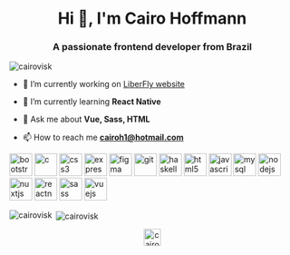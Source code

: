 <h1 align="center">Hi 👋, I'm Cairo Hoffmann</h1>
<h3 align="center">A passionate frontend developer from Brazil</h3>

<p align="left"> <img src="https://komarev.com/ghpvc/?username=cairovisk" alt="cairovisk" /> </p>

- 🔭 I’m currently working on [LiberFly website](https://www.liberfly.com.br)

- 🌱 I’m currently learning **React Native**

- 💬 Ask me about **Vue, Sass, HTML**

- 📫 How to reach me **cairoh1@hotmail.com**

<p align="left"><img src="https://devicons.github.io/devicon/devicon.git/icons/bootstrap/bootstrap-plain.svg" alt="bootstrap" width="40" height="40"/> <img src="https://devicons.github.io/devicon/devicon.git/icons/c/c-original.svg" alt="c" width="40" height="40"/> <img src="https://devicons.github.io/devicon/devicon.git/icons/css3/css3-original-wordmark.svg" alt="css3" width="40" height="40"/> <img src="https://devicons.github.io/devicon/devicon.git/icons/express/express-original-wordmark.svg" alt="express" width="40" height="40"/> <img src="https://www.vectorlogo.zone/logos/figma/figma-icon.svg" alt="figma" width="40" height="40"/> <img src="https://www.vectorlogo.zone/logos/git-scm/git-scm-icon.svg" alt="git" width="40" height="40"/> <img src="https://upload.wikimedia.org/wikipedia/commons/1/1c/Haskell-Logo.svg" alt="haskell" width="40" height="40"/> <img src="https://devicons.github.io/devicon/devicon.git/icons/html5/html5-original-wordmark.svg" alt="html5" width="40" height="40"/> <img src="https://devicons.github.io/devicon/devicon.git/icons/javascript/javascript-original.svg" alt="javascript" width="40" height="40"/> <img src="https://devicons.github.io/devicon/devicon.git/icons/mysql/mysql-original-wordmark.svg" alt="mysql" width="40" height="40"/> <img src="https://devicons.github.io/devicon/devicon.git/icons/nodejs/nodejs-original-wordmark.svg" alt="nodejs" width="40" height="40"/> <img src="https://www.vectorlogo.zone/logos/nuxtjs/nuxtjs-icon.svg" alt="nuxtjs" width="40" height="40"/> <img src="https://reactnative.dev/img/header_logo.svg" alt="reactnative" width="40" height="40"/> <img src="https://devicons.github.io/devicon/devicon.git/icons/sass/sass-original.svg" alt="sass" width="40" height="40"/> <img src="https://devicons.github.io/devicon/devicon.git/icons/vuejs/vuejs-original-wordmark.svg" alt="vuejs" width="40" height="40"/></p><p><img align="left" src="https://github-readme-stats.vercel.app/api/top-langs/?username=cairovisk&layout=compact&hide=html" alt="cairovisk" /></p>

<p>&nbsp;<img align="center" src="https://github-readme-stats.vercel.app/api?username=cairovisk&show_icons=true" alt="cairovisk" /></p>

<p align="center"> 
<a href="https://linkedin.com/in/cairo hoffmann" target="blank"><img align="center" src="https://cdn.jsdelivr.net/npm/simple-icons@3.0.1/icons/linkedin.svg" alt="cairo hoffmann" height="30" width="30" /></a>
</p>
